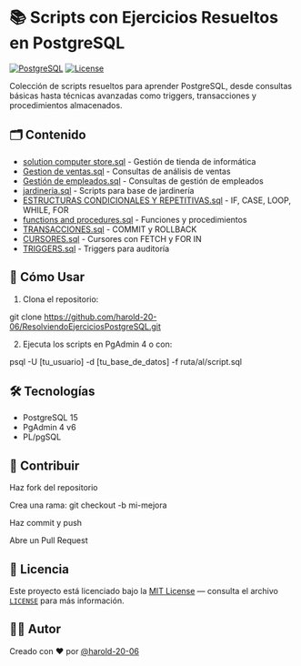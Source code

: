
# 📚 Scripts con Ejercicios Resueltos en PostgreSQL

[![PostgreSQL](https://img.shields.io/badge/PostgreSQL-15-%23316192?logo=postgresql)](https://www.postgresql.org/)
[![License](https://img.shields.io/badge/License-MIT-blue)](https://opensource.org/licenses/MIT)

Colección de scripts resueltos para aprender PostgreSQL, desde consultas básicas hasta técnicas avanzadas como triggers, transacciones y procedimientos almacenados.

## 🗂️ Contenido
- [solution computer store.sql](<./solution computer store.sql>) - Gestión de tienda de informática
- [Gestion de ventas.sql](<./Gestion de ventas.sql>) - Consultas de análisis de ventas
- [Gestión de empleados.sql](<./Gestión de empleados.sql>) - Consultas de gestión de empleados
- [jardineria.sql](<./jardineria.sql>) - Scripts para base de jardinería
- [ESTRUCTURAS CONDICIONALES Y REPETITIVAS.sql](<./ESTRUCTURAS CONDICIONALES Y REPETITIVAS.sql>) - IF, CASE, LOOP, WHILE, FOR
- [functions and procedures.sql](<./functions and procedures.sql>) - Funciones y procedimientos
- [TRANSACCIONES.sql](<./TRANSACCIONES.sql>) - COMMIT y ROLLBACK
- [CURSORES.sql](<./CURSORES.sql>) - Cursores con FETCH y FOR IN
- [TRIGGERS.sql](<./TRIGGERS.sql>) - Triggers para auditoría

## 🚀 Cómo Usar
1. Clona el repositorio:

git clone https://github.com/harold-20-06/ResolviendoEjerciciosPostgreSQL.git

  2. Ejecuta los scripts en PgAdmin 4 o con:

psql -U [tu_usuario] -d [tu_base_de_datos] -f ruta/al/script.sql
  
## 🛠️ Tecnologías
- PostgreSQL 15
- PgAdmin 4 v6
- PL/pgSQL

## 🤝 Contribuir
Haz fork del repositorio

Crea una rama: git checkout -b mi-mejora

Haz commit y push

Abre un Pull Request

## 📜 Licencia
Este proyecto está licenciado bajo la [MIT License](https://opensource.org/licenses/MIT) — consulta el archivo [`LICENSE`](./LICENSE) para más información.

## 👨‍💻 Autor
Creado con ❤️ por [@harold-20-06](https://github.com/harold-20-06)
